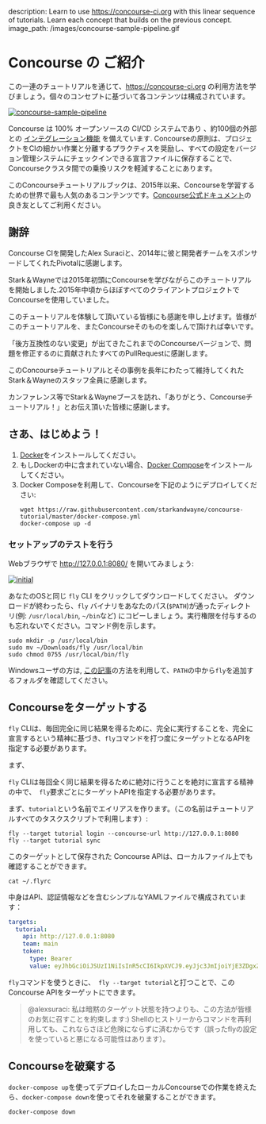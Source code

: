 description: Learn to use https://concourse-ci.org with this linear sequence of tutorials. Learn each concept that builds on the previous concept.
image_path: /images/concourse-sample-pipeline.gif

# Concourse の ご紹介

この一連のチュートリアルを通じて、https://concourse-ci.org の利用方法を学びましょう。個々のコンセプトに基づいて各コンテンツは構成されています。

[![concourse-sample-pipeline](/images/concourse-sample-pipeline.gif)](https://concourse-ci.org/)

Concourse は 100% オープンソースの CI/CD システムであり
、約100個の外部との [インテグレーション機能](https://concourse-ci.org/resource-types.html) を備えています.
Concourseの原則は、プロジェクトをCIの細かい作業と分離するプラクティスを奨励し、すべての設定をバージョン管理システムにチェックインできる宣言ファイルに保存することで、Concourseクラスタ間での乗換リスクを軽減することにあります。

このConcourseチュートリアルブックは、2015年以来、Concourseを学習するための世界で最も人気のあるコンテンツです。[Concourse公式ドキュメント](https://concourse-ci.org/index.html)の良き友としてご利用ください。

## 謝辞

Concourse CIを開発したAlex Suraciと、2014年に彼と開発者チームをスポンサードしてくれたPivotalに感謝します。

Stark＆Wayneでは2015年初頭にConcourseを学びながらこのチュートリアルを開始しました.2015年中頃からほぼすべてのクライアントプロジェクトでConcourseを使用していました。

このチュートリアルを体験して頂いている皆様にも感謝を申し上げます。皆様がこのチュートリアルを、またConcourseそのものを楽しんで頂ければ幸いです。

「後方互換性のない変更」が出てきたこれまでのConcourseバージョンで、問題を修正するのに貢献されたすべてのPullRequestに感謝します。

このConcourseチュートリアルとその事例を長年にわたって維持してくれたStark＆Wayneのスタッフ全員に感謝します。

カンファレンス等でStark＆Wayneブースを訪れ、「ありがとう、Concourseチュートリアル！」とお伝え頂いた皆様に感謝します。

## さあ、はじめよう！

1. [Docker](https://www.docker.com/community-edition)をインストールしてください。
2. もしDockerの中に含まれていない場合、[Docker Compose](https://docs.docker.com/compose/install/#install-compose)をインストールしてください。
3. Docker Composeを利用して、Concourseを下記のようにデプロイしてください:
    ```plain
    wget https://raw.githubusercontent.com/starkandwayne/concourse-tutorial/master/docker-compose.yml
    docker-compose up -d
    ```

### セットアップのテストを行う

Webブラウザで http://127.0.0.1:8080/ を開いてみましょう:

[![initial](/images/dashboard-no-pipelines.png)](http://127.0.0.1:8080/)

あなたのOSと同じ `fly` CLI をクリックしてダウンロードしてください。
ダウンロードが終わったら、`fly` バイナリをあなたのパス(`$PATH`)が通ったディレクトリ(例: `/usr/local/bin`, `~/bin`など) にコピーしましょう。実行権限を付与するのも忘れないでください。コマンド例を示します。

```plain
sudo mkdir -p /usr/local/bin
sudo mv ~/Downloads/fly /usr/local/bin
sudo chmod 0755 /usr/local/bin/fly
```

Windowsユーザの方は, [この記事](https://stackoverflow.com/questions/23400030/windows-7-add-path)の方法を利用して、`PATH`の中から`fly`を追加するフォルダを確認してください。

## Concourseをターゲットする

`fly` CLIは、毎回完全に同じ結果を得るために、完全に実行することを、完全に宣言するという精神に基づき、`fly`コマンドを打つ度にターゲットとなるAPIを指定する必要があります。

まず、

`fly` CLIは毎回全く同じ結果を得るために絶対に行うことを絶対に宣言する精神の中で、` fly`要求ごとにターゲットAPIを指定する必要があります。

まず、`tutorial`という名前でエイリアスを作ります。（この名前はチュートリアルすべてのタスクスクリプトで利用します）:

```plain
fly --target tutorial login --concourse-url http://127.0.0.1:8080
fly --target tutorial sync
```

このターゲットとして保存された Concourse APIは、ローカルファイル上でも確認することができます。

```plain
cat ~/.flyrc
```

中身はAPI、認証情報などを含むシンプルなYAMLファイルで構成されています：

```yaml
targets:
  tutorial:
    api: http://127.0.0.1:8080
    team: main
    token:
      type: Bearer
      value: eyJhbGciOiJSUzI1NiIsInR5cCI6IkpXVCJ9.eyJjc3JmIjoiYjE3ZDgxZmMwMWIxNDE1Mjk2OWIyZDc4NWViZmVjM2EzM2IyY2MxYWZjZjU3Njc1ZWYwYzY0MTM3MWMzNzI3OSIsImV4cCI6MTUyMjcwMjUwMCwiaXNBZG1pbiI6dHJ1ZSwidGVhbU5hbWUiOiJtYWluIn0.JNutBGQJMKyFzow5eQOTXAw3tOeM8wmDGMtZ-GCsAVoB7D1WHv-nHIb3Rf1zWw166FuCrFqyLYnMroTlQHyPQUTJFDTiMEGnc5AY8wjPjgpwjsjyJ465ZX-70v1J4CWcTHjRGrB1XCfSs652s8GJQlDf0x2hi5K0xxvAxsb0svv6MRs8aw1ZPumguFOUmj-rBlum5k8vnV-2SW6LjYJAnRwoj8VmcGLfFJ5PXGHeunSlMdMNBgHEQgmMKf7bFBPKtRuEAglZWBSw9ryBopej7Sr3VHPZEck37CPLDfwqfKErXy_KhBA_ntmZ87H1v3fakyBSzxaTDjbpuOFZ9yDkGA
```

`fly`コマンドを使うときに、` fly --target tutorial`と打つことで、このConcourse APIをターゲットにできます。

> @alexsuraci: 私は暗黙のターゲット状態を持つよりも、この方法が皆様のお気に召すことを約束します:) Shellのヒストリーからコマンドを再利用しても、これならさほど危険にならずに済むからです（誤ったflyの設定を使っていると悪になる可能性はあります）。

## Concourseを破棄する

`docker-compose up`を使ってデプロイしたローカルConcourseでの作業を終えたら、`docker-compose down`を使ってそれを破棄することができます。

```plain
docker-compose down
```

